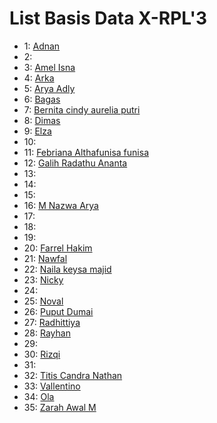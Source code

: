 # List Basis Data X-RPL'3
- 1: [Adnan](https://github.com/ItzCandra23/XI-RPL-3/blob/main/Basis%20Data/normalisasi%20adnan.xlsx)
- 2: []()
- 3: [Amel Isna](https://github.com/ItzCandra23/XI-RPL-3/blob/main/Basis%20Data/Amel.xlsx)
- 4: [Arka](https://github.com/ItzCandra23/XI-RPL-3/blob/main/Basis%20Data/Arka.xlsx)
- 5: [Arya Adly](https://github.com/ItzCandra23/XI-RPL-3/blob/main/Basis%20Data/AryaAdly(5)XI-RPL3-WPS%20Office.xlsx)
- 6: [Bagas](https://github.com/ItzCandra23/XI-RPL-3/blob/main/Basis%20Data/bagasss.xlsx.xlsx)
- 7: [Bernita cindy aurelia putri](https://github.com/AurelPutri7/produktif/blob/main/NORMALISASI%20DATA%20INVOICE.pdf)
- 8: [Dimas](https://sg.docworkspace.com/d/sIIWUs6HbAYKPrbUG?sa=cl)
- 9: [Elza](https://sg.docworkspace.com/d/sICHYmb2DAsikrrUG?sa=cl)
- 10: []()
- 11: [Febriana Althafunisa funisa](https://github.com/funisa/XI-RPL-3/blob/main/Basis%20Data/11_febriana_normalisasi_XI_RPL_3.xlsx)
- 12: [Galih Radathu Ananta](https://github.com/ItzCandra23/XI-RPL-3/blob/main/Basis%20Data/GALIH%20RAHDATU%20ANANTA.xlsx)
- 13: []()
- 14: []()
- 15: []()
- 16: [M Nazwa Arya](https://github.com/alexarnoldrodrygo1426/Produktif/tree/main/BasisData)
- 17: []()
- 18: []()
- 19: []()
- 20: [Farrel Hakim](https://github.com/FarrelHakim/Produktif/blob/main/Normalisasi_Farrel%20(1).xlsx)
- 21: [Nawfal](https://github.com/ItzCandra23/XI-RPL-3/blob/main/Basis%20Data/Nawfal.xlsx)
- 22: [Naila keysa majid](https://github.com/Nailamajid/Produktif/blob/main/normalisasi%20data.xlsx)
- 23: [Nicky](https://github.com/ItzCandra23/XI-RPL-3/blob/main/Basis%20Data/Nicky.xlsx)
- 24: []()
- 25: [Noval](https://github.com/ItzCandra23/XI-RPL-3/blob/main/Basis%20Data/Noval(25).xlsx)
- 26: [Puput Dumai](https://sg.docworkspace.com/d/sIPmBtf65Af-prrUG?sa=cl)
- 27: [Radhittiya](https://github.com/ItzCandra23/XI-RPL-3/blob/main/Basis%20Data/Radhittiya.xlsx)
- 28: [Rayhan](https://github.com/RayhanAk23/XI-RPL-3/blob/main/Basis%20Data/28_Rayhan_Normalisasi.xlsx)
- 29: []()
- 30: [Rizqi](https://github.com/ItzCandra23/XI-RPL-3/blob/main/Basis%20Data/Rizqi.xlsx)
- 31: []()
- 32: [Titis Candra Nathan](https://github.com/ItzCandra23/XI-RPL-3/blob/main/Basis%20Data/Candra.xlsx)
- 33: [Vallentino](https://github.com/ItzCandra23/XI-RPL-3/blob/main/Basis%20Data/Normalisasi_Vallentino.xlsx)
- 34: [Ola](https://sg.docworkspace.com/d/sIEyEmv_eAZTNsLUG)
- 35: [Zarah Awal M](https://sg.docworkspace.com/d/sIOTNk7jbAeLMsLUG)











